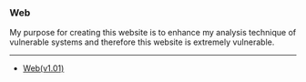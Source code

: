 ### Web

My purpose for creating this website is to enhance my analysis technique of vulnerable systems and therefore this website is extremely vulnerable.

---
- [Web(v1.01)](./ver1.01/README.md)





